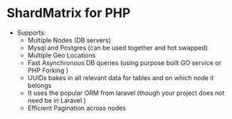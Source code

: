 # ShardMatrix for PHP
* Supports:
    * Multiple Nodes (DB servers)
    * Mysql and Postgres (can be used together and hot swapped)
    * Multiple Geo Locations
    * Fast Asynchronous DB queries (using purpose built GO service or PHP Forking )
    * UUIDs bakes in all relevant data for tables and on which node it belongs
    * It uses the popular ORM from laravel (though your project does not need be in Laravel )
    * Efficient Pagination across nodes
    
    
